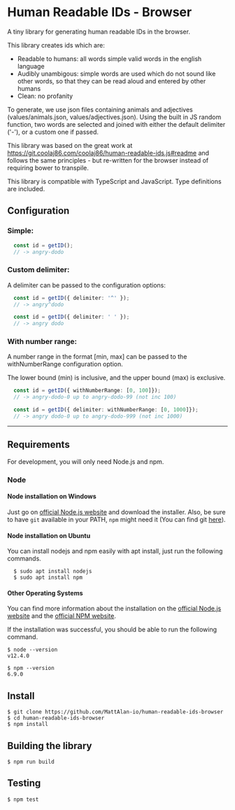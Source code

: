 # Human Readable IDs - Browser

A tiny library for generating human readable IDs in the browser.

This library creates ids which are:
 - Readable to humans: all words simple valid words in the english language
 - Audibly unambigous: simple words are used which do not sound like other words, so that they can be read aloud and entered by other humans
 - Clean: no profanity

To generate, we use json files containing animals and adjectives (values/animals.json, values/adjectives.json). Using the built in JS random function, two words are selected and joined with either the default delimiter ('-'), or a custom one if passed.

This library was based on the great work at https://git.coolaj86.com/coolaj86/human-readable-ids.js#readme and follows the same principles - but re-written for the browser instead of requiring bower to transpile.

This library is compatible with TypeScript and JavaScript. Type definitions are included.

## Configuration

### Simple:

```typescript
  const id = getID();
  // -> angry-dodo
```

### Custom delimiter:

A delimiter can be passed to the configuration options:

```typescript
  const id = getID({ delimiter: '^' });
  // -> angry^dodo

  const id = getID({ delimiter: ' ' });
  // -> angry dodo
```

### With number range:

A number range in the format [min, max] can be passed to the withNumberRange configuration option.

The lower bound (min) is inclusive, and the upper bound (max) is exclusive.

```typescript
  const id = getID({ withNumberRange: [0, 100]});
  // -> angry-dodo-0 up to angry-dodo-99 (not inc 100)

  const id = getID({ delimiter: withNumberRange: [0, 1000]});
  // -> angry dodo-0 up to angry-dodo-999 (not inc 1000)
```

---
## Requirements

For development, you will only need Node.js and npm.

### Node

#### Node installation on Windows

  Just go on [official Node.js website](https://nodejs.org/) and download the installer.
Also, be sure to have `git` available in your PATH, `npm` might need it (You can find git [here](https://git-scm.com/)).

#### Node installation on Ubuntu

  You can install nodejs and npm easily with apt install, just run the following commands.

      $ sudo apt install nodejs
      $ sudo apt install npm

#### Other Operating Systems
  You can find more information about the installation on the [official Node.js website](https://nodejs.org/) and the [official NPM website](https://npmjs.org/).

If the installation was successful, you should be able to run the following command.

    $ node --version
    v12.4.0

    $ npm --version
    6.9.0

## Install

    $ git clone https://github.com/MattAlan-io/human-readable-ids-browser
    $ cd human-readable-ids-browser
    $ npm install

## Building the library

    $ npm run build

## Testing

    $ npm test